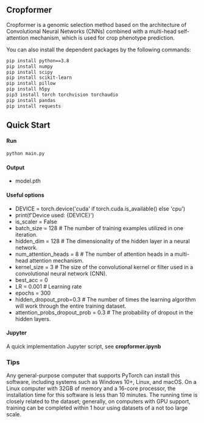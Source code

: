 ## Cropformer
Cropformer is a genomic selection method based on the architecture of Convolutional Neural Networks (CNNs) combined with a multi-head self-attention mechanism, which is used for crop phenotype prediction.

You can also install the dependent packages by the following commands: 
```bash
pip install python==3.8
pip install numpy
pip install scipy
pip install scikit-learn
pip install pillow
pip install h5py 
pip3 install torch torchvision torchaudio
pip install pandas
pip install requests
```
## Quick Start
#### Run
```bash
python main.py
```
#### Output

- model.pth
#### Useful options

- DEVICE = torch.device('cuda' if torch.cuda.is_available() else 'cpu')
- print(f'Device used: {DEVICE}')
- is_scaler = False
- batch_size = 128  # The number of training examples utilized in one iteration. 
- hidden_dim = 128  # The dimensionality of the hidden layer in a neural network. 
- num_attention_heads = 8 # The number of attention heads in a multi-head attention mechanism.	
- kernel_size = 3 #  The size of the convolutional kernel or filter used in a convolutional neural network (CNN).
- best_acc = 0
- LR = 0.001 # Learning rate
- epochs = 300
- hidden_dropout_prob=0.3 # The number of times the learning algorithm will work through the entire training dataset.
- attention_probs_dropout_prob = 0.3 # The probability of dropout in the hidden layers. 
#### Jupyter
A quick implementation Jupyter script, see **cropformer.ipynb**

### Tips
Any general-purpose computer that supports PyTorch can install this software, including systems such as Windows 10+, Linux, and macOS. On a Linux computer with 32GB of memory and a 16-core processor, the installation time for this software is less than 10 minutes. The running time is closely related to the dataset; generally, on computers with GPU support, training can be completed within 1 hour using datasets of a not too large scale.
